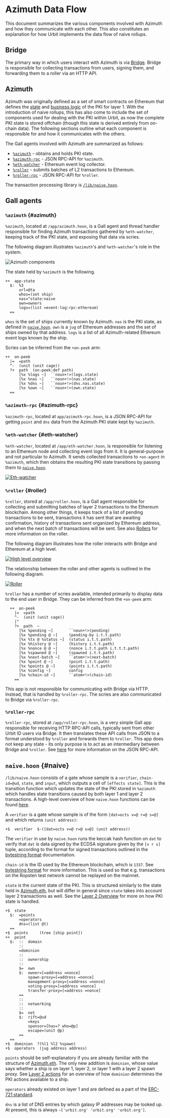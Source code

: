 # Azimuth Data Flow

This document summarizes the various components involved with Azimuth and how they communicate with each other. This also constitutes an explanation for how Urbit implements the data flow of naive rollups.

## Bridge

The primary way in which users interact with Azimuth is via [Bridge](https://bridge.urbit.org). Bridge is responsible for collecting transactions from users, signing them, and forwarding them to a roller via an HTTP API.

## Azimuth

Azimuth was originally defined as a set of smart contracts on Ethereum that defines the [state](../reference/azimuth-eth) and [business logic](../reference/ecliptic) of the PKI for layer 1. With the introduction of naive rollups, this has also come to include the set of components used for dealing with the PKI within Urbit, as now the complete PKI state is stored offchain (though this state is derived entirely from on-chain data). The following sections outline what each component is responsible for and how it communicates with the others.

The Gall agents involved with Azimuth are summarized as follows:

- [`%azimuth`](#azimuth) - obtains and holds PKI state.
- [`%azimuth-rpc`](#azimuth-rpc) - JSON RPC-API for `%azimuth`.
- [`%eth-watcher`](#eth-watcher) - Ethereum event log collector.
- [`%roller`](#roller) - submits batches of L2 transactions to Ethereum.
- [`%roller-rpc`](#roller-rpc) - JSON RPC-API for `%roller`.

The transaction processing library is [`/lib/naive.hoon`](#naive).

## Gall agents

### `%azimuth` {#azimuth}

`%azimuth`, located at `/app/azimuth.hoon`, is a Gall agent and thread handler responsible for finding Azimuth transactions gathered by `%eth-watcher`, keeping track of the PKI state, and exposing that data via scries.

The following diagram illustrates `%azimuth`'s and `%eth-watcher`'s role in the system.

![Azimuth components](https://media.urbit.org/docs/layer2/l2-azimuth-azimuth.svg)

The state held by `%azimuth` is the following.

```hoon
++  app-state
  $:  %3
      url=@ta
      whos=(set ship)
      nas=^state:naive
      own=owners
      logs=(list =event-log:rpc:ethereum)
  ==
```

`whos` is the set of ships currently known by Azimuth. `nas` is the PKI state, as defined in [`naive.hoon`](#naive). `own` is a `jug` of Ethereum addresses and the set of ships owned by that address. `logs` is a list of all Azimuth-related Ethereum event logs known by the ship.

Scries can be inferred from the `+on-peek` arm:

```hoon
++  on-peek
  |=  =path
  ^-  (unit (unit cage))
  ?+  path  (on-peek:def path)
      [%x %logs ~]  ``noun+!>(logs.state)
      [%x %nas ~]   ``noun+!>(nas.state)
      [%x %dns ~]   ``noun+!>(dns.nas.state)
      [%x %own ~]   ``noun+!>(own.state)
  ==
```

### `%azimuth-rpc` {#azimuth-rpc}

`%azimuth-rpc`, located at `app/azimuth-rpc.hoon`, is a JSON RPC-API for getting `point` and `dns` data from the Azimuth PKI state kept by `%azimuth`.

### `%eth-watcher` {#eth-watcher}

`%eth-watcher`, located at `/app/eth-watcher.hoon`, is responsible for listening to an Ethereum node and collecting event logs from it. It is general-purpose and not particular to Azimuth. It sends collected transactions to `+on-agent` in `%azimuth`, which then obtains the resulting PKI state transitions by passing them to [`naive.hoon`](#naive).

[![Eth-watcher](https://media.urbit.org/docs/layer2/roller-agents.png)](https://media.urbit.org/docs/layer2/roller-agents.png)

### `%roller` {#roller}

`%roller`, stored at `/app/roller.hoon`, is a Gall agent responsible for collecting and submitting batches of layer 2 transactions to the Ethereum blockchain. Among other things, it keeps track of a list of pending transactions to be sent, transactions it has sent that are awaiting confirmation, history of transactions sent organized by Ethereum address, and when the next batch of transactions will be sent. See also [Rollers](../reference/roller) for more information on the roller.

The following diagram illustrates how the roller interacts with Bridge and Ethereum at a high level.

[![High level overview](https://media.urbit.org/docs/layer2/l2-high.png)](https://media.urbit.org/docs/layer2/l2-high.png)

The relationship between the roller and other agents is outlined in the following diagram.

[![Roller](https://media.urbit.org/docs/layer2/roller-agents.png)](https://media.urbit.org/docs/layer2/roller-agents.png)

`%roller` has a number of scries available, intended primarily to display data to the end user in Bridge. They can be inferred from the `+on-peek` arm:

```hoon
  ++  on-peek
    |=  =path
    ^-  (unit (unit cage))
    |^
    ?+  path  ~
      [%x %pending ~]       ``noun+!>(pending)
      [%x %pending @ ~]     (pending-by i.t.t.path)
      [%x %tx @ %status ~]  (status i.t.t.path)
      [%x %history @ ~]     (history i.t.t.path)
      [%x %nonce @ @ ~]     (nonce i.t.t.path i.t.t.t.path)
      [%x %spawned @ ~]     (spawned i.t.t.path)
      [%x %next-batch ~]    ``atom+!>(next-batch)
      [%x %point @ ~]       (point i.t.t.path)
      [%x %points @ ~]      (points i.t.t.path)
      [%x %config ~]        config
      [%x %chain-id ~]      ``atom+!>(chain-id)
    ==
```

This app is not responsible for communicating with Bridge via HTTP. Instead, that is handled by `%roller-rpc`. The scries are also communicated to Bridge via `%roller-rpc`.

### `%roller-rpc`

`%roller-rpc`, stored at `/app/roller-rpc.hoon`, is a very simple Gall app responsible for receiving HTTP RPC-API calls, typically sent from other Urbit ID users via Bridge. It then translates these API calls from JSON to a format understood by `%roller` and forwards them to `%roller`. This app does not keep any state - its only purpose is to act as an intermediary between Bridge and `%roller`. See [here](../reference/layer2-api) for more information on the JSON RPC-API.

## `naive.hoon` {#naive}

`/lib/naive.hoon` consists of a gate whose sample is a `verifier`, `chain-id=@ud`, `state`, and `input`, which outputs a cell of `[effects state]`. This is the transition function which updates the state of the PKI stored in `%azimuth` which handles state transitions caused by both layer 1 and layer 2 transactions. A high-level overview of how `naive.hoon` functions can be found [here](layer2#layer-2).

A `verifier` is a gate whose sample is of the form `[dat=octs v=@ r=@ s=@]` and which returns `(unit address)`:

```hoon
+$  verifier  $-([dat=octs v=@ r=@ s=@] (unit address))
```

The `verifier` in use by `naive.hoon` runs the keccak hash function on `dat` to verify that `dat` is data signed by the ECDSA signature given by the `[v r s]` tuple, according to the format for signed transactions outlined in the [bytestring format](../reference/bytestring) documentation.

`chain-id` is the ID used by the Ethereum blockchain, which is `1337`. See [bytestring format](../reference/bytestring) for more information. This is used so that e.g. transactions on the Ropsten test network cannot be replayed on the mainnet.

`state` is the current state of the PKI. This is structured similarly to the state held in [Azimuth.eth](../reference/azimuth-eth), but will differ in general since `state` takes into account layer 2 transactions as well. See the [Layer 2 Overview](layer2#state) for more on how PKI state is handled.

```hoon
+$  state
  $:  =points
      =operators
      dns=(list @t)
  ==
+$  points     (tree [ship point])
++  point
  $:  ::  domain
      ::
      =dominion
      ::
      ::  ownership
      ::
      $=  own
      $:  owner=[=address =nonce]
          spawn-proxy=[=address =nonce]
          management-proxy=[=address =nonce]
          voting-proxy=[=address =nonce]
          transfer-proxy=[=address =nonce]
      ==
      ::
      ::  networking
      ::
      $=  net
      $:  rift=@ud
          =keys
          sponsor=[has=? who=@p]
          escape=(unit @p)
      ==
  ==
+$  dominion  ?(%l1 %l2 %spawn)
+$  operators  (jug address address)
```

`points` should be self-explanatory if you are already familiar with the structure of [Azimuth.eth](../reference/azimuth-eth). The only new addition is `dominion`, whose value says whether a ship is on layer 1, layer 2, or layer 1 with a layer 2 spawn proxy. See [Layer 2 actions](../reference/l2-actions) for an overview of how `dominion` determines the PKI actions available to a ship.

`operators` already existed on layer 1 and are defined as a part of the [ERC-721 standard](https://eips.ethereum.org/EIPS/eip-721).

`dns` is a list of DNS entries by which galaxy IP addresses may be looked up. At present, this is always `~['urbit.org' 'urbit.org' 'urbit.org']`.
